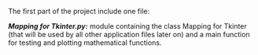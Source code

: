 The first part of the project include one file:

***Mapping for Tkinter.py:*** module containing the class Mapping for Tkinter (that will be used by all other application files later on) and a main function for testing and plotting mathematical functions.
